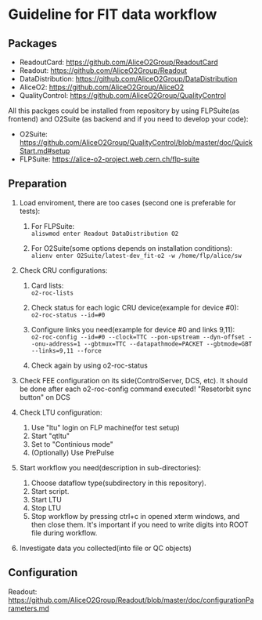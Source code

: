 # Guideline for FIT data workflow

## Packages
* ReadoutCard: https://github.com/AliceO2Group/ReadoutCard
* Readout: https://github.com/AliceO2Group/Readout
* DataDistribution: https://github.com/AliceO2Group/DataDistribution
* AliceO2: https://github.com/AliceO2Group/AliceO2
* QualityControl: https://github.com/AliceO2Group/QualityControl

All this packges could be installed from repository by using FLPSuite(as frontend) and O2Suite (as backend and if you need to develop your code): 
* O2Suite: https://github.com/AliceO2Group/QualityControl/blob/master/doc/QuickStart.md#setup
* FLPSuite: https://alice-o2-project.web.cern.ch/flp-suite

## Preparation
1. Load enviroment, there are too cases (second one is preferable for tests):
    1. For FLPSuite:  
    ```aliswmod enter Readout DataDistribution O2```
  
    2. For O2Suite(some options depends on installation conditions):  
    ``` alienv enter O2Suite/latest-dev_fit-o2 -w /home/flp/alice/sw ```
  
2. Check CRU configurations:
    1. Card lists:  
    ```o2-roc-lists```
    3. Check status for each logic CRU device(example for device #0):  
    ```o2-roc-status --id=#0```

    3. Configure links you need(example for device #0 and links 9,11):  
    ```o2-roc-config --id=#0 --clock=TTC --pon-upstream --dyn-offset --onu-address=1 --gbtmux=TTC --datapathmode=PACKET --gbtmode=GBT --links=9,11 --force```

    4. Check again by using o2-roc-status
3. Check FEE configuration on its side(ControlServer, DCS, etc). It should be done after each o2-roc-config command executed! "Resetorbit sync button" on DCS
4. Check LTU configuration:
    1. Use "ltu" login on FLP machine(for test setup)
    2. Start "qtltu"
    3. Set to "Continious mode"
    4. (Optionally) Use PrePulse
5. Start workflow you need(description in sub-directories):
    1. Choose dataflow type(subdirectory in this repository).
    2. Start script.
    3. Start LTU
    4. Stop LTU
    5. Stop workflow by pressing ctrl+c in opened xterm windows, and then close them. It's important if you need to write digits into ROOT file during workflow.
6. Investigate data you collected(into file or QC objects)

## Configuration
Readout: https://github.com/AliceO2Group/Readout/blob/master/doc/configurationParameters.md
